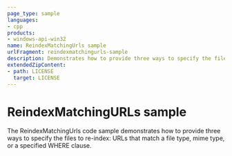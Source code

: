 ```yaml
---
page_type: sample
languages:
- cpp
products:
- windows-api-win32
name: ReindexMatchingUrls sample
urlFragment: reindexmatchingurls-sample
description: Demonstrates how to provide three ways to specify the files to re-index. 
extendedZipContent:
- path: LICENSE
  target: LICENSE
---
```


# ReindexMatchingURLs sample

The ReindexMatchingUrls code sample demonstrates how to provide three ways to specify the files to re-index: URLs that match a file type, mime type, or a specified WHERE clause.

